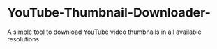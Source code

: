 # YouTube-Thumbnail-Downloader-
A simple tool to download YouTube video thumbnails in all available resolutions
